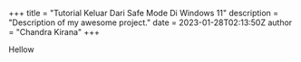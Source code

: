 +++
title = "Tutorial Keluar Dari Safe Mode Di Windows 11"
description = "Description of my awesome project."
date = 2023-01-28T02:13:50Z
author = "Chandra Kirana"
+++

Hellow